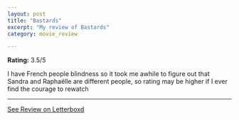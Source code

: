 ```yaml
---
layout: post
title: "Bastards"
excerpt: "My review of Bastards"
category: movie_review

---
```


**Rating:** 3.5/5

I have French people blindness so it took me awhile to figure out that Sandra and Raphaëlle are different people, so rating may be higher if I ever find the courage to rewatch

<hr>

[See Review on Letterboxd](https://boxd.it/2ZBG6T)
